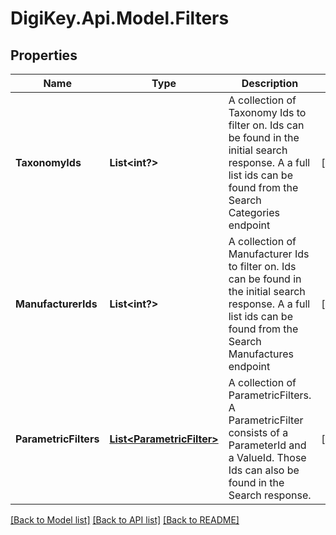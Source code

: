 # DigiKey.Api.Model.Filters
## Properties

Name | Type | Description | Notes
------------ | ------------- | ------------- | -------------
**TaxonomyIds** | **List&lt;int?&gt;** | A collection of Taxonomy Ids to filter on. Ids can be found in the initial search response. A a full list ids can be found from the Search Categories endpoint | [optional] 
**ManufacturerIds** | **List&lt;int?&gt;** | A collection of Manufacturer Ids to filter on. Ids can be found in the initial search response. A a full list ids can be found from the Search Manufactures endpoint | [optional] 
**ParametricFilters** | [**List&lt;ParametricFilter&gt;**](ParametricFilter.md) | A collection of ParametricFilters. A ParametricFilter consists of a ParameterId and a ValueId. Those Ids can also be found in the Search response. | [optional] 

[[Back to Model list]](../README.md#documentation-for-models) [[Back to API list]](../README.md#documentation-for-api-endpoints) [[Back to README]](../README.md)

